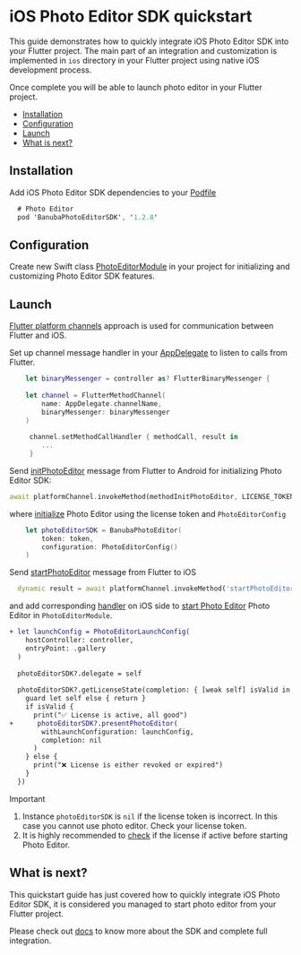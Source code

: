 # iOS Photo Editor SDK quickstart

This guide demonstrates how to quickly integrate iOS Photo Editor SDK into your Flutter project.
The main part of an integration and customization is implemented in ```ios``` directory
in your Flutter project using native iOS development process.

Once complete you will be able to launch photo editor in your Flutter project.

- [Installation](#Installation)
- [Configuration](#configuration)
- [Launch](#Launch)
- [What is next?](#What-is-next)

## Installation
Add iOS Photo Editor SDK dependencies to your [Podfile](../ios/Podfile)
```swift
  # Photo Editor
  pod 'BanubaPhotoEditorSDK', '1.2.8'
```

## Configuration
Create new Swift class [PhotoEditorModule](../ios/Runner/PhotoEditorModule.swift) in your project for initializing and customizing Photo Editor SDK features.

## Launch

[Flutter platform channels](https://docs.flutter.dev/development/platform-integration/platform-channels) approach is used for communication between Flutter and iOS.

Set up channel message handler in your [AppDelegate](../ios/Runner/AppDelegate.swift#L42) to listen to calls from Flutter.
```swift
    let binaryMessenger = controller as? FlutterBinaryMessenger {
            
    let channel = FlutterMethodChannel(
        name: AppDelegate.channelName,
        binaryMessenger: binaryMessenger
    )
            
     channel.setMethodCallHandler { methodCall, result in
        ... 
     }
```

Send [initPhotoEditor](../lib/main.dart#68) message from Flutter to Android for initializing Photo Editor SDK:

```dart
await platformChannel.invokeMethod(methodInitPhotoEditor, LICENSE_TOKEN);
```

where [initialize](../ios/Runner/PhotoEditorModule.swift#L17) Photo Editor using the license token and ```PhotoEditorConfig```
```swift
    let photoEditorSDK = BanubaPhotoEditor(
        token: token,
        configuration: PhotoEditorConfig()
    )
```

Send [startPhotoEditor](../lib/main.dart#L72) message from Flutter to iOS
```dart
  dynamic result = await platformChannel.invokeMethod('startPhotoEditor');
```
and add corresponding [handler](../ios/Runner/AppDelegate.swift#L113) on iOS side to [start Photo Editor](../ios/Runner/PhotoEditorModule.swift#L37) Photo Editor in ```PhotoEditorModule```.
```diff
+ let launchConfig = PhotoEditorLaunchConfig(
    hostController: controller,
    entryPoint: .gallery
  )
  
  photoEditorSDK?.delegate = self
        
  photoEditorSDK?.getLicenseState(completion: { [weak self] isValid in
    guard let self else { return }
    if isValid {
      print("✅ License is active, all good")
+      photoEditorSDK?.presentPhotoEditor(
        withLaunchConfiguration: launchConfig,
        completion: nil
      )
    } else {
      print("❌ License is either revoked or expired")
    }
  })
```

> [!IMPORTANT]  
> 1. Instance ```photoEditorSDK``` is ```nil``` if the license token is incorrect. In this case you cannot use photo editor. Check your license token.
> 2. It is highly recommended to [check](../ios/Runner/PhotoEditorModule.swift#L44) if the license if active before starting Photo Editor.

## What is next?
This quickstart guide has just covered how to quickly integrate iOS Photo Editor SDK,
it is considered you managed to start photo editor from your Flutter project.

Please check out [docs](https://docs.banuba.com/ve-pe-sdk/docs/ios/pe-requirements) to know more about the SDK and complete full integration.